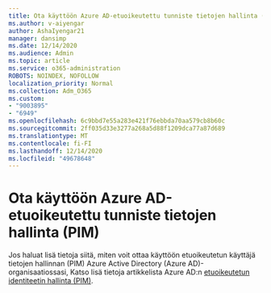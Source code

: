 ```yaml
---
title: Ota käyttöön Azure AD-etuoikeutettu tunniste tietojen hallinta (PIM)
ms.author: v-aiyengar
author: AshaIyengar21
manager: dansimp
ms.date: 12/14/2020
ms.audience: Admin
ms.topic: article
ms.service: o365-administration
ROBOTS: NOINDEX, NOFOLLOW
localization_priority: Normal
ms.collection: Adm_O365
ms.custom:
- "9003895"
- "6949"
ms.openlocfilehash: 6c9bbd7e55a283e421f76ebbda70aa579cb8b60c
ms.sourcegitcommit: 2ff035d33e3277a268a5d88f1209dca77a87d689
ms.translationtype: MT
ms.contentlocale: fi-FI
ms.lasthandoff: 12/14/2020
ms.locfileid: "49678648"
---
```

# <a name="deploy-azure-ad-privileged-identity-management-pim"></a>Ota käyttöön Azure AD-etuoikeutettu tunniste tietojen hallinta (PIM)

Jos haluat lisä tietoja siitä, miten voit ottaa käyttöön etuoikeutetun käyttäjä tietojen hallinnan (PIM) Azure Active Directory (Azure AD)-organisaatiossasi, Katso lisä tietoja artikkelista Azure AD:n [etuoikeutetun identiteetin hallinta (PIM)](https://go.microsoft.com/fwlink/?linkid=2132095).